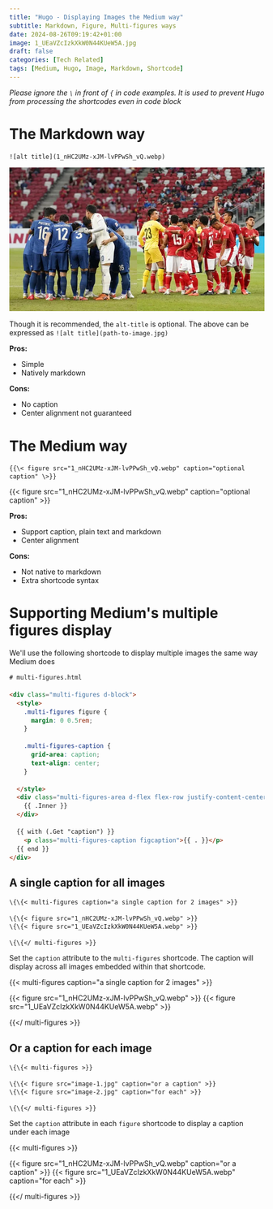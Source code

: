 ```yaml
---
title: "Hugo - Displaying Images the Medium way"
subtitle: Markdown, Figure, Multi-figures ways
date: 2024-08-26T09:19:42+01:00
image: 1_UEaVZcIzkXkW0N44KUeW5A.jpg
draft: false
categories: [Tech Related]
tags: [Medium, Hugo, Image, Markdown, Shortcode]
---
```


*Please ignore the `\` in front of `{` in code examples. It is used to prevent Hugo from processing the shortcodes even in code block*

# The Markdown way

```
![alt title](1_nHC2UMz-xJM-lvPPwSh_vQ.webp)
```

![title](1_nHC2UMz-xJM-lvPPwSh_vQ.webp)

Though it is recommended, the `alt-title` is optional. The above can be expressed as `![alt title](path-to-image.jpg)`

**Pros:** 

*   Simple
*   Natively markdown

**Cons:**

*   No caption
*   Center alignment not guaranteed

# The Medium way

```
{{\< figure src="1_nHC2UMz-xJM-lvPPwSh_vQ.webp" caption="optional caption" \>}}
```

{{< figure src="1_nHC2UMz-xJM-lvPPwSh_vQ.webp" caption="optional caption" >}}

**Pros:**

*   Support caption, plain text and markdown
*   Center alignment

**Cons:**

*   Not native to markdown
*   Extra shortcode syntax

# Supporting Medium's multiple figures display

We'll use the following shortcode to display multiple images the same way Medium does

```html
# multi-figures.html

<div class="multi-figures d-block">
  <style>
    .multi-figures figure {
      margin: 0 0.5rem;
    }

    .multi-figures-caption {
      grid-area: caption;
      text-align: center;
    }

  </style>
  <div class="multi-figures-area d-flex flex-row justify-content-center">
    {{ .Inner }}
  </div>

  {{ with (.Get "caption") }}
    <p class="multi-figures-caption figcaption">{{ . }}</p>
  {{ end }}
</div>
```

## A single caption for all images

```
\{\{< multi-figures caption="a single caption for 2 images" >}}

\{\{< figure src="1_nHC2UMz-xJM-lvPPwSh_vQ.webp" >}}
\{\{< figure src="1_UEaVZcIzkXkW0N44KUeW5A.webp" >}}

\{\{</ multi-figures >}}
```

Set the `caption` attribute to the `multi-figures` shortcode. The caption will display across all images embedded within that shortcode.

{{< multi-figures caption="a single caption for 2 images" >}}

{{< figure src="1_nHC2UMz-xJM-lvPPwSh_vQ.webp" >}}
{{< figure src="1_UEaVZcIzkXkW0N44KUeW5A.webp" >}}

{{</ multi-figures >}}



## Or a caption for each image

```
\{\{< multi-figures >}}  
  
\{\{< figure src="image-1.jpg" caption="or a caption" >}}  
\{\{< figure src="image-2.jpg" caption="for each" >}}  
  
\{\{</ multi-figures >}}
```

Set the `caption` attribute in each `figure` shortcode to display a caption under each image

{{< multi-figures >}}

{{< figure src="1_nHC2UMz-xJM-lvPPwSh_vQ.webp" caption="or a caption" >}}
{{< figure src="1_UEaVZcIzkXkW0N44KUeW5A.webp" caption="for each" >}}

{{</ multi-figures >}}